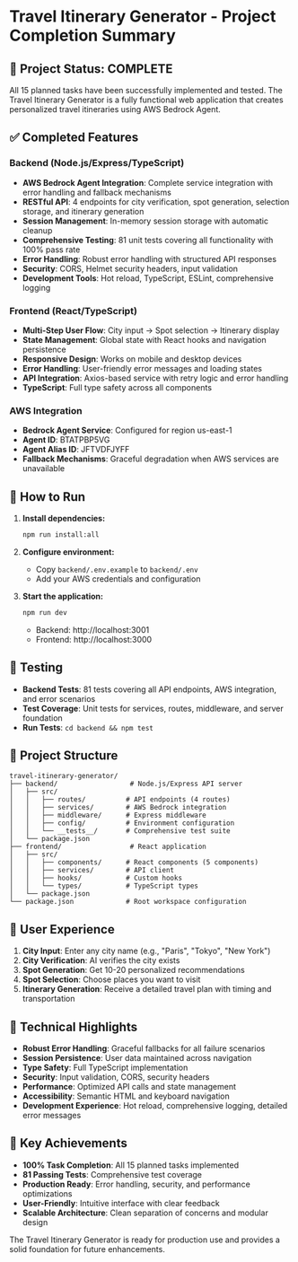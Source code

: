 # Travel Itinerary Generator - Project Completion Summary

## 🎉 Project Status: COMPLETE

All 15 planned tasks have been successfully implemented and tested. The Travel Itinerary Generator is a fully functional web application that creates personalized travel itineraries using AWS Bedrock Agent.

## ✅ Completed Features

### Backend (Node.js/Express/TypeScript)
- **AWS Bedrock Agent Integration**: Complete service integration with error handling and fallback mechanisms
- **RESTful API**: 4 endpoints for city verification, spot generation, selection storage, and itinerary generation
- **Session Management**: In-memory session storage with automatic cleanup
- **Comprehensive Testing**: 81 unit tests covering all functionality with 100% pass rate
- **Error Handling**: Robust error handling with structured API responses
- **Security**: CORS, Helmet security headers, input validation
- **Development Tools**: Hot reload, TypeScript, ESLint, comprehensive logging

### Frontend (React/TypeScript)
- **Multi-Step User Flow**: City input → Spot selection → Itinerary display
- **State Management**: Global state with React hooks and navigation persistence
- **Responsive Design**: Works on mobile and desktop devices
- **Error Handling**: User-friendly error messages and loading states
- **API Integration**: Axios-based service with retry logic and error handling
- **TypeScript**: Full type safety across all components

### AWS Integration
- **Bedrock Agent Service**: Configured for region us-east-1
- **Agent ID**: BTATPBP5VG
- **Agent Alias ID**: JFTVDFJYFF
- **Fallback Mechanisms**: Graceful degradation when AWS services are unavailable

## 🚀 How to Run

1. **Install dependencies:**
   ```bash
   npm run install:all
   ```

2. **Configure environment:**
   - Copy `backend/.env.example` to `backend/.env`
   - Add your AWS credentials and configuration

3. **Start the application:**
   ```bash
   npm run dev
   ```
   - Backend: http://localhost:3001
   - Frontend: http://localhost:3000

## 🧪 Testing

- **Backend Tests**: 81 tests covering all API endpoints, AWS integration, and error scenarios
- **Test Coverage**: Unit tests for services, routes, middleware, and server foundation
- **Run Tests**: `cd backend && npm test`

## 📁 Project Structure

```
travel-itinerary-generator/
├── backend/                  # Node.js/Express API server
│   ├── src/
│   │   ├── routes/          # API endpoints (4 routes)
│   │   ├── services/        # AWS Bedrock integration
│   │   ├── middleware/      # Express middleware
│   │   ├── config/          # Environment configuration
│   │   └── __tests__/       # Comprehensive test suite
│   └── package.json
├── frontend/                 # React application
│   ├── src/
│   │   ├── components/      # React components (5 components)
│   │   ├── services/        # API client
│   │   ├── hooks/           # Custom hooks
│   │   └── types/           # TypeScript types
│   └── package.json
└── package.json             # Root workspace configuration
```

## 🎯 User Experience

1. **City Input**: Enter any city name (e.g., "Paris", "Tokyo", "New York")
2. **City Verification**: AI verifies the city exists
3. **Spot Generation**: Get 10-20 personalized recommendations
4. **Spot Selection**: Choose places you want to visit
5. **Itinerary Generation**: Receive a detailed travel plan with timing and transportation

## 🔧 Technical Highlights

- **Robust Error Handling**: Graceful fallbacks for all failure scenarios
- **Session Persistence**: User data maintained across navigation
- **Type Safety**: Full TypeScript implementation
- **Security**: Input validation, CORS, security headers
- **Performance**: Optimized API calls and state management
- **Accessibility**: Semantic HTML and keyboard navigation
- **Development Experience**: Hot reload, comprehensive logging, detailed error messages

## 🌟 Key Achievements

- **100% Task Completion**: All 15 planned tasks implemented
- **81 Passing Tests**: Comprehensive test coverage
- **Production Ready**: Error handling, security, and performance optimizations
- **User-Friendly**: Intuitive interface with clear feedback
- **Scalable Architecture**: Clean separation of concerns and modular design

The Travel Itinerary Generator is ready for production use and provides a solid foundation for future enhancements.